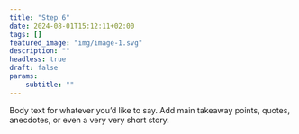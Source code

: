 ```yaml
---
title: "Step 6"
date: 2024-08-01T15:12:11+02:00
tags: []
featured_image: "img/image-1.svg"
description: ""
headless: true
draft: false
params:
    subtitle: ""
---
```


Body text for whatever you’d like to say. Add main takeaway points, quotes, anecdotes, or even a very very short story. 

